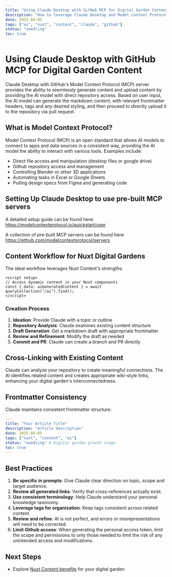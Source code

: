 ```yaml
---
title: "Using Claude Desktop with GitHub MCP for Digital Garden Content"
description: "How to leverage Claude Desktop and Model Context Protocol to automate content creation for Nuxt Content-powered digital gardens"
date: 2025-04-05
tags: ["ai", "nuxt", "content", "claude", "github"]
status: "seedling"
toc: true
---
```


# Using Claude Desktop with GitHub MCP for Digital Garden Content

Claude Desktop with GitHub's Model Context Protocol (MCP) server provides the ability to seemlessly generate content and upload content by providing the AI model with direct repository access. Based on user input, the AI model can generate the markdown content, with relevant frontmatter headers, tags and any desired styling, and then proceed to directly upload it to the repository via pull request.

## What is Model Context Protocol?

Model Context Protocol (MCP) is an open standard that allows AI models to connect to apps and data sources in a consistent way, providing the AI model the ability to interact with various tools. Examples include:

- Direct file access and manipulation (desktop files or google drive)
- Github repository access and management
- Controlling Blender or other 3D applications
- Automating tasks in Excel or Google Sheets
- Pulling design specs from Figma and generating code

## Setting Up Claude Desktop to use pre-built MCP servers

A detailed setup guide can be found here:
https://modelcontextprotocol.io/quickstart/user

A collection of pre-built MCP servers can be found here:
https://github.com/modelcontextprotocol/servers

## Content Workflow for Nuxt Digital Gardens

The ideal workflow leverages Nuxt Content's strengths:

```vue
<script setup>
// Access dynamic content in your Nuxt components
const { data: aiGeneratedContent } = await queryCollection("/ai").find();
</script>
```

### Creation Process

1. **Ideation**: Provide Claude with a topic or outline
2. **Repository Analysis**: Claude examines existing content structure
3. **Draft Generation**: Get a markdown draft with appropriate frontmatter
4. **Review and Refinement**: Modify the draft as needed
5. **Commit and PR**: Claude can create a branch and PR directly

## Cross-Linking with Existing Content

Claude can analyze your repository to create meaningful connections. The AI identifies related content and creates appropriate wiki-style links, enhancing your digital garden's interconnectedness.

## Frontmatter Consistency

Claude maintains consistent frontmatter structure:

```yaml
---
title: "Your Article Title"
description: "Article description"
date: 2025-04-05
tags: ["nuxt", "content", "ai"]
status: "seedling" # Digital garden growth stage
toc: true
---
```

## Best Practices

1. **Be specific in prompts**: Give Claude clear direction on topic, scope and target audience.
2. **Review all generated links**: Verify that cross-references actually exist.
3. **Use consistent terminology**: Help Claude understand your personal knowledge taxonomy.
4. **Leverage tags for organization**: Keep tags consistent across related content.
5. **Review and refine**: AI is not perfect, and errors or misrepresentations will need to be corrected.
6. **Limit Github access**: When generating the personal access token, limit the scope and permissions to only those needed to limit the risk of any unintended access and modifications.

## Next Steps

- Explore [Nuxt Content benefits](/garden/nuxt/nuxt-content-benefits) for your digital garden
